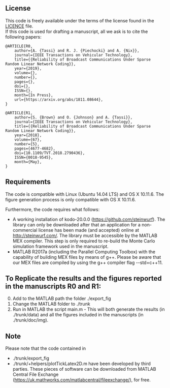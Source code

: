 License
------------
This code is freely available under the terms of the license found in the [LICENCE](https://github.com/andreatassi/SparseRLNC/blob/master/LICENSE) file.\
If this code is used for drafting a manuscript, all we ask is to cite the following papers:
```    
@ARTICLE{R0, 
    author={A. {Tassi} and R. J. {Piechocki} and A. {Nix}}, 
    journal={IEEE Transactions on Vehicular Technology}, 
    title={{Reliability of Broadcast Communications Under Sparse Random Linear Network Coding}}, 
    year={2019}, 
    volume={}, 
    number={}, 
    pages={}, 
    doi={}, 
    ISSN={}, 
    month={In Press},
    url={https://arxiv.org/abs/1811.08644},
}

@ARTICLE{R1, 
    author={S. {Brown} and O. {Johnson} and A. {Tassi}}, 
    journal={IEEE Transactions on Vehicular Technology}, 
    title={{Reliability of Broadcast Communications Under Sparse Random Linear Network Coding}}, 
    year={2018}, 
    volume={67}, 
    number={5}, 
    pages={4677-4682}, 
    doi={10.1109/TVT.2018.2790436}, 
    ISSN={0018-9545}, 
    month={May},
}
```

Requirements
------------
The code is compatible with Linux (Ubuntu 14.04 LTS) and OS X 10.11.6. The figure generation process is only compatible with OS X 10.11.6.

Furthermore, the code requires what follows:
- A working installation of kodo-20.0.0 (https://github.com/steinwurf). The library can only be downloaded after that an application for a non-commercial license has been made (and accepted) online at http://steinwurf.com/. The library must be accessible by the MATLAB MEX compiler. This step is only required to re-build the Monte Carlo simulation framework used in the manuscript.
- MATLAB R2017a (including the Parallel Computing Toolbox) with the capability of building MEX files by means of g++. Please be aware that our MEX files are compiled by using the g++ compiler flag --std=c++11.

To Replicate the results and the figures reported in the manuscripts R0 and R1:
-------------------------------------------------------------
0. Add to the MATLAB path the folder ./export_fig
1. Change the MATLAB folder to ./trunk
2. Run in MATLAB the script main.m - This will both generate the results (in ./trunk/data) and all the figures included in the manuscripts (in ./trunk/doc/img).

Note
-------
Please note that the code contained in
- ./trunk/export_fig
- ./trunk/+helpers/plotTickLatex2D.m
have been developed by third parties. These pieces of software can be downloaded from MATLAB Central File Exchange (https://uk.mathworks.com/matlabcentral/fileexchange/), for free.
